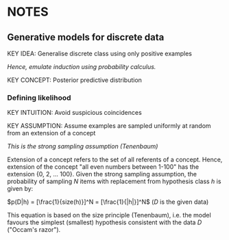 # NOTES

## Generative models for discrete data
KEY IDEA: Generalise discrete class using only positive examples

_Hence, emulate induction using probability calculus._

KEY CONCEPT: Posterior predictive distribution

### Defining likelihood
KEY INTUITION: Avoid suspicious coincidences

KEY ASSUMPTION: Assume examples are sampled uniformly at random from an extension of a concept

_This is the strong sampling assumption (Tenenbaum)_

Extension of a concept refers to the set of all referents of a concept. Hence, extension of the concept "all even numbers between 1-100" has the extension {0, 2, ... 100}. Given the strong sampling assumption, the probability of sampling $N$ items with replacement from hypothesis class $h$ is given by:

$p(D|h) = [\frac{1}{size(h)}]^N = [\frac{1}{|h|}]^N$ ($D$ is the given data)

This equation is based on the size principle (Tenenbaum), i.e. the model favours the simplest (smallest) hypothesis consistent with the data $D$ ("Occam's razor").
